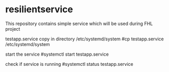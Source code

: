 # resilientservice

This repository contains simple service which will be used during FHL project

testapp.service copy in directory /etc/systemd/system
#cp testapp.service /etc/systemd/system

start the service
#systemctl start testapp.service

check if service is running
#systemctl status testapp.service

